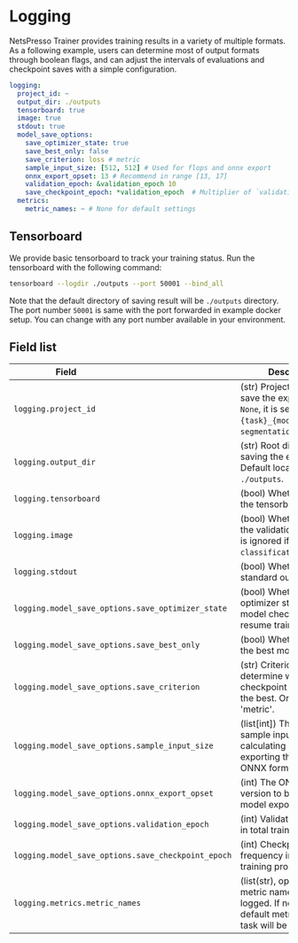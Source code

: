 # Logging

NetsPresso Trainer provides training results in a variety of multiple formats. As a following example, users can determine most of output formats through boolean flags, and can adjust the intervals of evaluations and checkpoint saves with a simple configuration.

```yaml
logging:
  project_id: ~
  output_dir: ./outputs
  tensorboard: true
  image: true
  stdout: true
  model_save_options:
    save_optimizer_state: true
    save_best_only: false
    save_criterion: loss # metric
    sample_input_size: [512, 512] # Used for flops and onnx export
    onnx_export_opset: 13 # Recommend in range [13, 17]
    validation_epoch: &validation_epoch 10
    save_checkpoint_epoch: *validation_epoch  # Multiplier of `validation_epoch`.
  metrics:
    metric_names: ~ # None for default settings
```

## Tensorboard

We provide basic tensorboard to track your training status. Run the tensorboard with the following command: 

```bash
tensorboard --logdir ./outputs --port 50001 --bind_all
```

Note that the default directory of saving result will be `./outputs` directory.
The port number `50001` is same with the port forwarded in example docker setup. You can change with any port number available in your environment.

## Field list

| Field <img width=200/> | Description |
|---|---|
| `logging.project_id` | (str) Project name to save the experiment. If `None`, it is set as `{task}_{model}` (e.g. `segmentation_segformer`). |
| `logging.output_dir` | (str) Root directory for saving the experiment. Default location is `./outputs`. |
| `logging.tensorboard` | (bool) Whether to use the tensorboard. |
| `logging.image` | (bool) Whether to save the validation results. It is ignored if the task is `classification`. |
| `logging.stdout` | (bool) Whether to log the standard output. |
| `logging.model_save_options.save_optimizer_state` | (bool) Whether to save optimizer state with model checkpoint to resume training. |
| `logging.model_save_options.save_best_only` | (bool) Whether to only the best model. |
| `logging.model_save_options.save_criterion` | (str) Criterion to determine which checkpoint is considered the best. One of 'loss' or 'metric'. |
| `logging.model_save_options.sample_input_size` | (list[int]) The size of the sample input used for calculating FLOPs and exporting the model to ONNX format. |
| `logging.model_save_options.onnx_export_opset` | (int) The ONNX opset version to be used for model export |
| `logging.model_save_options.validation_epoch` | (int) Validation frequency in total training process. |
| `logging.model_save_options.save_checkpoint_epoch` | (int) Checkpoint saving frequency in total training process. |
| `logging.metrics.metric_names` | (list(str), optional) List of metric names to be logged. If not specified, default metrics for the task will be used. |